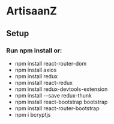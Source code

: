 # ArtisaanZ

## Setup

### Run npm install or:

- npm install react-router-dom
- npm install axios
- npm install redux
- npm install react-redux
- npm install redux-devtools-extension
- npm install --save redux-thunk
- npm install react-bootstrap bootstrap
- npm install react-router-bootstrap
- npm i bcryptjs
